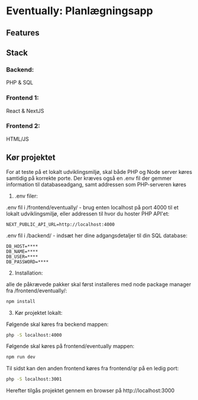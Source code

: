 # Eventually: Planlægningsapp

## Features

## Stack

### Backend:

PHP & SQL

### Frontend 1:

React & NextJS

### Frontend 2:

HTML/JS

## Kør projektet

For at teste på et lokalt udviklingsmiljø, skal både PHP og Node server køres samtidig på korrekte porte. Der kræves også en .env fil der gemmer information til databaseadgang, samt addressen som PHP-serveren køres

1. .env filer:

.env fil i /frontend/eventually/ - brug enten localhost på port 4000 til et lokalt udviklingsmiljø, eller addressen til hvor du hoster PHP API'et:

```
NEXT_PUBLIC_API_URL=http://localhost:4000
```

.env fil i /backend/ - indsæt her dine adgangsdetaljer til din SQL database:

```
DB_HOST=****
DB_NAME=****
DB_USER=****
DB_PASSWORD=****
```

2. Installation:

alle de påkrævede pakker skal først installeres med node package manager fra /frontend/eventually/:

```sh
npm install
```

3. Kør projektet lokalt:

Følgende skal køres fra beckend mappen:

```sh
php -S localhost:4000
```

Følgende skal køres på frontend/eventually mappen:

```sh
npm run dev
```

Til sidst kan den anden frontend køres fra frontend/qr på en ledig port:

```sh
php -S localhost:3001
```

Herefter tilgås projektet gennem en browser på http://localhost:3000
